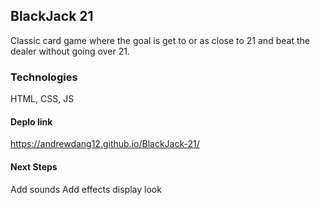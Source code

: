 ## BlackJack 21
Classic card game where the goal is get to or as close to 21 and beat the dealer without going over 21.
### Technologies
HTML, CSS, JS
#### Deplo link
https://andrewdang12.github.io/BlackJack-21/
#### Next Steps
Add sounds
Add effects
display look